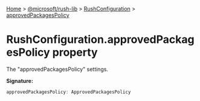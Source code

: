 [Home](./index) &gt; [@microsoft/rush-lib](rush-lib.md) &gt; [RushConfiguration](rush-lib.rushconfiguration.md) &gt; [approvedPackagesPolicy](rush-lib.rushconfiguration.approvedpackagespolicy.md)

# RushConfiguration.approvedPackagesPolicy property

The "approvedPackagesPolicy" settings.

**Signature:**
```javascript
approvedPackagesPolicy: ApprovedPackagesPolicy
```
